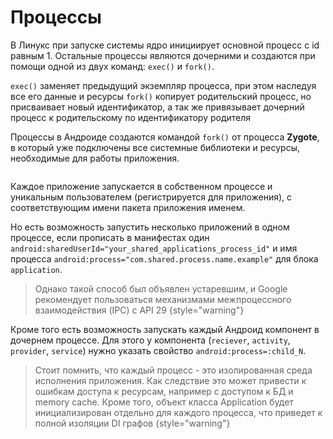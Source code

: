 # Процессы

<secondary-label ref="wip"/>

В Линукс при запуске системы ядро инициирует основной процесс с id равным 1. Остальные процессы являются дочерними и
создаются при помощи одной из двух команд: `exec()` и `fork()`.

`exec()` заменяет предыдущий экземпляр процесса, при этом наследуя все его данные и ресурсы
`fork()` копирует родительский процесс, но присваивает новый идентификатор, а так же привязывает дочерний процесс к
родительскому по идентификатору родителя

Процессы в Андроиде создаются командой `fork()` от процесса **Zygote**, в который уже подключены все системные
библиотеки и ресурсы, необходимые для работы приложения.

<img src="Android_processes1.png" alt=""/>

Каждое приложение запускается в собственном процессе и уникальным пользователем (регистрируется для приложения), с
соответствующим имени пакета приложения именем.

Но есть возможность запустить несколько приложений в одном процессе,
если прописать в манифестах один `android:sharedUserId="your_shared_applications_process_id"` и имя
процесса `android:process="com.shared.process.name.example"` для блока `application`.

> Однако такой способ был объявлен устаревшим, и Google рекомендует пользоваться механизмами межпроцессного
> взаимодействия (IPC) c API 29
> {style="warning"}

Кроме того есть возможность запускать каждый Андроид компонент в дочернем процессе. Для этого у
компонента (`reciever`, `activity`, `provider`, `service`) нужно указать свойство `android:process=:child_N`.

> Стоит помнить, что каждый процесс - это изолированная среда исполнения приложения. Как следствие это может привести
> к ошибкам доступа к ресурсам, например с доступом к БД и memory cache. Кроме того, объект класса Application будет
> инициализирован отдельно для каждого процесса, что приведет к полной изоляции DI графов
> {style="warning"}